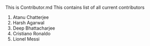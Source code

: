 This is Contributor.md
This contains list of all current contributors

1. Atanu Chatterjee
2. Harsh Agarwal
3. Deep Bhattacharjee
4. Cristiano Ronaldo
5. Lionel Messi